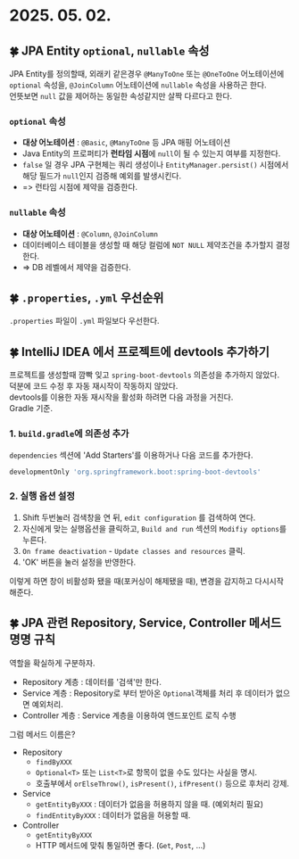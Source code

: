 # 2025. 05. 02.

## 🍀 JPA Entity `optional`, `nullable` 속성
JPA Entity를 정의할때, 외래키 같은경우 `@ManyToOne` 또는 `@OneToOne` 어노테이션에  
`optional` 속성을, `@JoinColumn` 어노테이션에 `nullable` 속성을 사용하곤 한다.  
언뜻보면 `null` 값을 제어하는 동일한 속성같지만 살짝 다르다고 한다.

### `optional` 속성
* **대상 어노테이션** : `@Basic`, `@ManyToOne` 등 JPA 매핑 어노테이션
* Java Entity의 프로퍼티가 **런타임 시점**에 `null`이 될 수 있는지 여부를 지정한다.
* `false` 일 경우 JPA 구현체는 쿼리 생성이나 `EntityManager.persist()` 시점에서  
  해당 필드가 `null`인지 검증해 예외를 발생시킨다.
* => 런타임 시점에 제약을 검증한다.

### `nullable` 속성
* **대상 어노테이션** : `@Column`, `@JoinColumn`
* 데이터베이스 테이블을 생성할 때 해당 컬럼에 `NOT NULL` 제약조건을 추가할지 결정한다.  
* => DB 레벨에서 제약을 검증한다.

## 🍀 `.properties`, `.yml` 우선순위
`.properties` 파일이 `.yml` 파일보다 우선한다.

## 🍀 IntelliJ IDEA 에서 프로젝트에 devtools 추가하기
프로젝트를 생성할때 깜빡 잊고 `spring-boot-devtools` 의존성을 추가하지 않았다.  
덕분에 코드 수정 후 자동 재시작이 작동하지 않았다.  
devtools를 이용한 자동 재시작을 활성화 하려면 다음 과정을 거친다.  
Gradle 기준.

### 1. `build.gradle`에 의존성 추가
`dependencies` 섹션에 'Add Starters'를 이용하거나 다음 코드를 추가한다.
```gradle
developmentOnly 'org.springframework.boot:spring-boot-devtools'
```

### 2. 실행 옵션 설정
1. Shift 두번눌러 검색창을 연 뒤, `edit configuration` 를 검색하여 연다.
2. 자신에게 맞는 실행옵션을 클릭하고, `Build and run` 섹션의 `Modifiy options`를 누른다.
3. `On frame deactivation` - `Update classes and resources` 클릭.
4. 'OK' 버튼을 눌러 설정을 반영한다.

이렇게 하면 창이 비활성화 됐을 때(포커싱이 해제됐을 때), 변경을 감지하고 다시시작해준다.

## 🍀 JPA 관련 Repository, Service, Controller 메서드 명명 규칙
역할을 확실하게 구분하자.
* Repository 계층 : 데이터를 '검색'만 한다.
* Service 계층 : Repository로 부터 받아온 `Optional`객체를 처리 후 데이터가 없으면 예외처리.
* Controller 계층 : Service 계층을 이용하여 엔드포인트 로직 수행

그럼 메서드 이름은?
* Repository
  * `findByXXX`
  * `Optional<T>` 또는 `List<T>`로 항목이 없을 수도 있다는 사실을 명시.
  * 호출부에서 `orElseThrow()`, `isPresent()`, `ifPresent()` 등으로 후처리 강제.
* Service
  * `getEntityByXXX` : 데이터가 없음을 허용하지 않을 때. (예외처리 필요)
  * `findEntityByXXX` : 데이터가 없음을 허용할 때.
* Controller
  * `getEntityByXXX`
  * HTTP 메서드에 맞춰 통일하면 좋다. (`Get`, `Post`, ...)